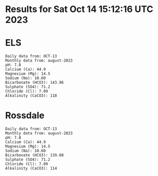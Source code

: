 # Results for Sat Oct 14 15:12:16 UTC 2023
# ELS
```
Daily data from: OCT-13
Monthly data from: august-2023
pH: 7.8
Calcium (Ca): 44.9
Magnesium (Mg): 14.5
Sodium (Na): 10.60
Bicarbonate (HCO3): 143.96
Sulphate (SO4): 71.2
Chloride (Cl): 7.09
Alkalinity (CaCO3): 118
```
# Rossdale
```
Daily data from: OCT-13
Monthly data from: august-2023
pH: 7.8
Calcium (Ca): 44.9
Magnesium (Mg): 14.5
Sodium (Na): 10.60
Bicarbonate (HCO3): 139.08
Sulphate (SO4): 71.2
Chloride (Cl): 7.09
Alkalinity (CaCO3): 114
```
